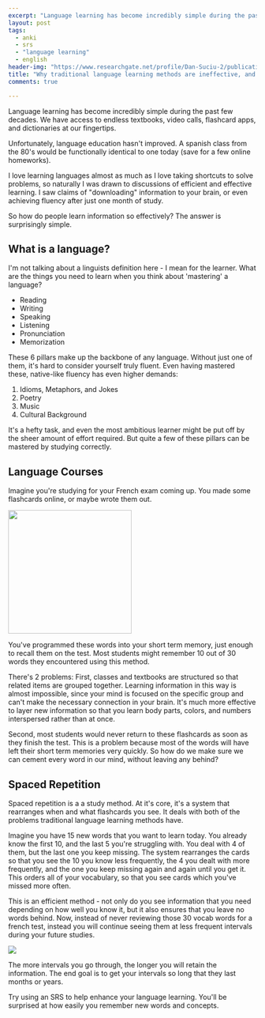 ```yaml
---
excerpt: "Language learning has become incredibly simple during the past few decades. We have access to endless textbooks, video calls, flashcard apps, and dictionaries at our fingertips. I love learning languages almost as much as I love taking shortcuts to solve problems, so naturally I was drawn to discussions of efficient and effective learning. I saw claims of 'downloading' information to your brain, or even achieving fluency after just one month of study. So how do people learn information so effectively? The answer is surprisingly simple."
layout: post
tags: 
  - anki
  - srs
  - "language learning"
  - english
header-img: "https://www.researchgate.net/profile/Dan-Suciu-2/publication/220988194/figure/fig1/AS:669510495375362@1536635149190/Spaced-repetition-with-flashcard-learning-Repetition-intervals-increase-for-subsequent.png"
title: "Why traditional language learning methods are ineffective, and why you should use an SRS"
comments: true

---
```


Language learning has become incredibly simple during the past few decades. We have access to endless textbooks, video calls, flashcard apps, and dictionaries at our fingertips. 

Unfortunately, language education hasn't improved. A spanish class from the 80's would be functionally identical to one today (save for a few online homeworks). 

I love learning languages almost as much as I love taking shortcuts to solve problems, so naturally I was drawn to discussions of efficient and effective learning. I saw claims of "downloading" information to your brain, or even achieving fluency after just one month of study. 

So how do people learn information so effectively? The answer is surprisingly simple.

## What is a language?

I'm not talking about a linguists definition here - I mean for the learner. What are the things you need to learn when you think about 'mastering' a language?  
* Reading
* Writing
* Speaking
* Listening
* Pronunciation
* Memorization

These 6 pillars make up the backbone of any language. Without just one of them, it's hard to consider yourself truly fluent. Even having mastered these, native-like fluency has even higher demands:

1. Idioms, Metaphors, and Jokes
2. Poetry
3. Music
4. Cultural Background

It's a hefty task, and even the most ambitious learner might be put off by the sheer amount of effort required. But quite a few of these pillars can be mastered by studying correctly.

## Language Courses

Imagine you're studying for your French exam coming up. You made some flashcards online, or maybe wrote them out.

 <img src="https://i.imgur.com/2GoPaV8.png" width="250">

You've programmed these words into your short term memory, just enough to recall them on the test. Most students might remember 10 out of 30 words they encountered using this method. 

There's 2 problems: First, classes and textbooks are structured so that related items are grouped together. Learning information in this way is almost impossible, since your mind is focused on the specific group and can't make the necessary connection in your brain. It's much more effective to layer new information so that you learn body parts, colors, and numbers interspersed rather than at once.

Second, most students would never return to these flashcards as soon as they finish the test. This is a problem because most of the words will have left their short term memories very quickly. So how do we make sure we can cement every word in our mind, without leaving any behind?

## Spaced Repetition

Spaced repetition is a a study method. At it's core, it's a system that rearranges when and what flashcards you see. It deals with both of the problems traditional language learning methods have. 

Imagine you have 15 new words that you want to learn today. You already know the first 10, and the last 5 you're struggling with. You deal with 4 of them, but the last one you keep missing. The system rearranges the cards so that you see the 10 you know less frequently, the 4 you dealt with more frequently, and the one you keep missing again and again until you get it. This orders all of your vocabulary, so that you see cards which you've missed more often. 

This is an efficient method - not only do you see information that you need depending on how well you know it, but it also ensures that you leave no words behind. Now, instead of never reviewing those 30 vocab words for a french test, instead you will continue seeing them at less frequent intervals during your future studies.

![](https://cdn-images-1.medium.com/max/1600/1*KDrZUxhnGnv0T966lS7iDQ.png)

The more intervals you go through, the longer you will retain the information. The end goal is to get your intervals so long that they last months or years.

Try using an SRS to help enhance your language learning. You'll be surprised at how easily you remember new words and concepts.
